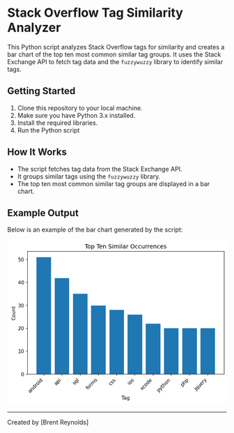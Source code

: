 # Stack Overflow Tag Similarity Analyzer

This Python script analyzes Stack Overflow tags for similarity and creates a bar chart of the top ten most common similar tag groups. It uses the Stack Exchange API to fetch tag data and the `fuzzywuzzy` library to identify similar tags.

## Getting Started

1. Clone this repository to your local machine.
2. Make sure you have Python 3.x installed.
3. Install the required libraries.
4. Run the Python script

## How It Works

- The script fetches tag data from the Stack Exchange API.
- It groups similar tags using the `fuzzywuzzy` library.
- The top ten most common similar tag groups are displayed in a bar chart.

## Example Output

Below is an example of the bar chart generated by the script:

![Top Ten Similar Occurrences](SOAnalyticsScreenshot.png)

---
Created by [Brent Reynolds]
